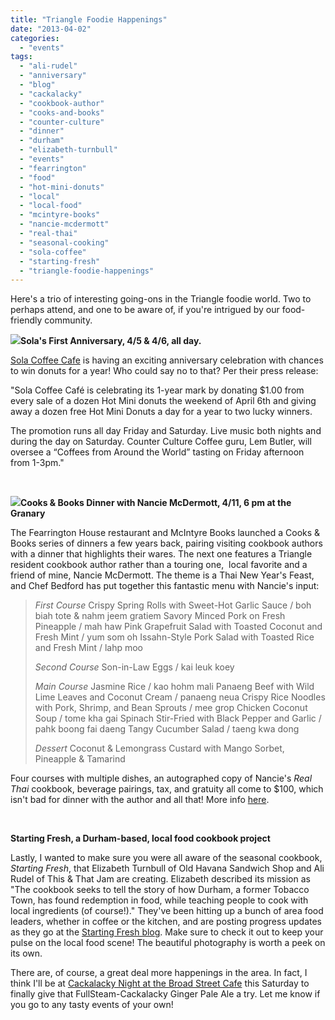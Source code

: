 ```yaml
---
title: "Triangle Foodie Happenings"
date: "2013-04-02"
categories: 
  - "events"
tags: 
  - "ali-rudel"
  - "anniversary"
  - "blog"
  - "cackalacky"
  - "cookbook-author"
  - "cooks-and-books"
  - "counter-culture"
  - "dinner"
  - "durham"
  - "elizabeth-turnbull"
  - "events"
  - "fearrington"
  - "food"
  - "hot-mini-donuts"
  - "local"
  - "local-food"
  - "mcintyre-books"
  - "nancie-mcdermott"
  - "real-thai"
  - "seasonal-cooking"
  - "sola-coffee"
  - "starting-fresh"
  - "triangle-foodie-happenings"
---
```


Here's a trio of interesting going-ons in the Triangle foodie world. Two to perhaps attend, and one to be aware of, if you're intrigued by our food-friendly community.

**![](https://fbcdn-profile-a.akamaihd.net/hprofile-ak-ash3/c105.16.414.414/s160x160/561865_409033515787346_729248923_n.jpg)Sola's First Anniversary, 4/5 & 4/6, all day.**

[Sola Coffee Cafe](http://solacoffee.com/ "Sola Coffee") is having an exciting anniversary celebration with chances to win donuts for a year! Who could say no to that? Per their press release:

"Sola Coffee Café is celebrating its 1-year mark by donating $1.00 from every sale of a dozen Hot Mini donuts the weekend of April 6th and giving away a dozen free Hot Mini Donuts a day for a year to two lucky winners.

The promotion runs all day Friday and Saturday. Live music both nights and during the day on Saturday. Counter Culture Coffee guru, Lem Butler, will oversee a “Coffees from Around the World” tasting on Friday afternoon from 1-3pm."

 

![](http://www.fearrington.com/wp-content/uploads/2013/03/RealThai-211x314.jpg)**Cooks & Books Dinner with Nancie McDermott, 4/11, 6 pm at the Granary**

The Fearrington House restaurant and McIntyre Books launched a Cooks & Books series of dinners a few years back, pairing visiting cookbook authors with a dinner that highlights their wares. The next one features a Triangle resident cookbook author rather than a touring one,  local favorite and a friend of mine, Nancie McDermott. The theme is a Thai New Year's Feast, and Chef Bedford has put together this fantastic menu with Nancie's input:

> _First Course_ Crispy Spring Rolls with Sweet-Hot Garlic Sauce / boh biah tote & nahm jeem gratiem Savory Minced Pork on Fresh Pineapple / mah haw Pink Grapefruit Salad with Toasted Coconut and Fresh Mint / yum som oh Issahn-Style Pork Salad with Toasted Rice and Fresh Mint / lahp moo
> 
> _Second Course_ Son-in-Law Eggs / kai leuk koey
> 
> _Main Course_ Jasmine Rice / kao hohm mali Panaeng Beef with Wild Lime Leaves and Coconut Cream / panaeng neua Crispy Rice Noodles with Pork, Shrimp, and Bean Sprouts / mee grop Chicken Coconut Soup / tome kha gai Spinach Stir-Fried with Black Pepper and Garlic / pahk boong fai daeng Tangy Cucumber Salad / taeng kwa dong
> 
> _Dessert_ Coconut & Lemongrass Custard with Mango Sorbet, Pineapple & Tamarind

Four courses with multiple dishes, an autographed copy of Nancie's _Real Thai_ cookbook, beverage pairings, tax, and gratuity all come to $100, which isn't bad for dinner with the author and all that! More info [here](http://www.fearrington.com/event/thai-new-year-dinner-with-nancie-mcdermott/ "Nancie's Fearrington Dinner").

 

**Starting Fresh, a Durham-based, local food cookbook project**

Lastly, I wanted to make sure you were all aware of the seasonal cookbook, _Starting Fresh_, that Elizabeth Turnbull of Old Havana Sandwich Shop and Ali Rudel of This & That Jam are creating. Elizabeth described its mission as "The cookbook seeks to tell the story of how Durham, a former Tobacco Town, has found redemption in food, while teaching people to cook with local ingredients (of course!)." They've been hitting up a bunch of area food leaders, whether in coffee or the kitchen, and are posting progress updates  as they go at the [Starting Fresh blog](http://startingfreshrecipes.com/sf/ "Starting Fresh blog"). Make sure to check it out to keep your pulse on the local food scene! The beautiful photography is worth a peek on its own.

There are, of course, a great deal more happenings in the area. In fact, I think I'll be at [Cackalacky Night at the Broad Street Cafe](http://thebroadstreetcafe.com/events/cackalacky-night/ "Cackalacky Night") this Saturday to finally give that FullSteam-Cackalacky Ginger Pale Ale a try. Let me know if you go to any tasty events of your own!
